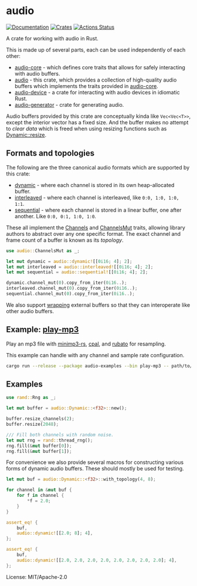 # audio

[![Documentation](https://docs.rs/audio/badge.svg)](https://docs.rs/audio)
[![Crates](https://img.shields.io/crates/v/audio.svg)](https://crates.io/crates/audio)
[![Actions Status](https://github.com/udoprog/audio/workflows/Rust/badge.svg)](https://github.com/udoprog/audio/actions)

A crate for working with audio in Rust.

This is made up of several parts, each can be used independently of each other:

* [audio-core] - which defines core traits that allows for safely
  interacting with audio buffers.
* [audio] - this crate, which provides a collection of high-quality audio
  buffers which implements the traits provided in [audio-core].
* [audio-device] - a crate for interacting with audio devices in idiomatic
  Rust.
* [audio-generator] - crate for generating audio.

Audio buffers provided by this crate are conceptually kinda like
`Vec<Vec<T>>`, except the interior vector has a fixed size. And the buffer
makes no attempt to *clear data* which is freed when using resizing
functions such as [Dynamic::resize].

## Formats and topologies

The following are the three canonical audio formats which are supported by
this crate:
* [dynamic][Dynamic] - where each channel is stored in its own
  heap-allocated buffer.
* [interleaved][Interleaved] - where each channel is interleaved, like
  `0:0, 1:0, 1:0, 1:1`.
* [sequential][Sequential] - where each channel is stored in a linear
  buffer, one after another. Like `0:0, 0:1, 1:0, 1:0`.

These all implement the [Channels] and [ChannelsMut] traits, allowing
library authors to abstract over any one specific format. The exact channel
and frame count of a buffer is known as its *topology*.

```rust
use audio::ChannelsMut as _;

let mut dynamic = audio::dynamic![[0i16; 4]; 2];
let mut interleaved = audio::interleaved![[0i16; 4]; 2];
let mut sequential = audio::sequential![[0i16; 4]; 2];

dynamic.channel_mut(0).copy_from_iter(0i16..);
interleaved.channel_mut(0).copy_from_iter(0i16..);
sequential.channel_mut(0).copy_from_iter(0i16..);
```

We also support [wrapping][wrap] external buffers so that they can
interoperate like other audio buffers.

## Example: [play-mp3]

Play an mp3 file with [minimp3-rs], [cpal], and [rubato] for resampling.

This example can handle with any channel and sample rate configuration.

```bash
cargo run --release --package audio-examples --bin play-mp3 -- path/to/file.mp3
```

## Examples

```rust
use rand::Rng as _;

let mut buffer = audio::Dynamic::<f32>::new();

buffer.resize_channels(2);
buffer.resize(2048);

/// Fill both channels with random noise.
let mut rng = rand::thread_rng();
rng.fill(&mut buffer[0]);
rng.fill(&mut buffer[1]);
```

For convenience we also provide several macros for constructing various
forms of dynamic audio buffers. These should mostly be used for testing.

```rust
let mut buf = audio::Dynamic::<f32>::with_topology(4, 8);

for channel in &mut buf {
    for f in channel {
        *f = 2.0;
    }
}

assert_eq! {
    buf,
    audio::dynamic![[2.0; 8]; 4],
};

assert_eq! {
    buf,
    audio::dynamic![[2.0, 2.0, 2.0, 2.0, 2.0, 2.0, 2.0, 2.0]; 4],
};
```

[audio]: https://docs.rs/audio/0.2.0-alpha.4
[audio-core]: https://docs.rs/audio-core/0.2.0-alpha.4
[audio-device]: https://docs.rs/audio-device/0.2.0-alpha.4
[audio-generator]: https://docs.rs/audio-generator/0.2.0-alpha.4
[Channels]: https://docs.rs/audio-core/0.2.0-alpha.4/audio_core/trait.Channels.html
[ChannelsMut]: https://docs.rs/audio-core/0.2.0-alpha.4/audio_core/trait.ChannelsMut.html
[cpal]: https://github.com/RustAudio/cpal
[Dynamic::resize]: https://docs.rs/audio/0.2.0-alpha.4/audio/dynamic/struct.Dynamic.html#method.resize
[dynamic!]: https://docs.rs/audio/0.2.0-alpha.4/audio/macros/macro.dynamic.html
[Dynamic]: https://docs.rs/audio/0.2.0-alpha.4/audio/dynamic/struct.Dynamic.html
[Interleaved]: https://docs.rs/audio/0.2.0-alpha.4/audio/interleaved/struct.Interleaved.html
[minimp3-rs]: https://github.com/germangb/minimp3-rs
[play-mp3]: https://github.com/udoprog/audio/tree/main/examples/src/bin/play-mp3.rs
[rubato]: https://github.com/HEnquist/rubato
[Sequential]: https://docs.rs/audio/0.2.0-alpha.4/audio/sequential/struct.Sequential.html
[wrap]: https://docs.rs/audio/0.2.0-alpha.4/audio/wrap/index.html

License: MIT/Apache-2.0
